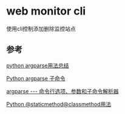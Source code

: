 web monitor cli
===
使用cli控制添加删除监控站点


## 参考
[python argparse用法总结](https://www.jianshu.com/p/fef2d215b91d)

[Python argparse 子命令](https://www.jianshu.com/p/27ce67dab97e)

[argparse --- 命令行选项、参数和子命令解析器](https://docs.python.org/zh-cn/3/library/argparse.html)

[Python @staticmethod@classmethod用法](https://blog.csdn.net/sinat_34079973/article/details/53502348)
